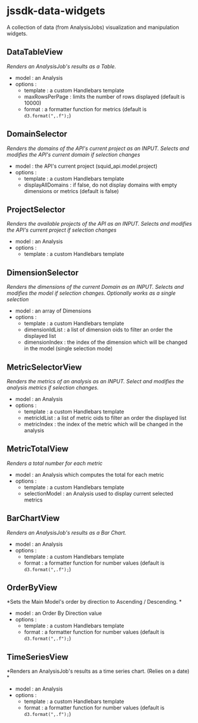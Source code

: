 jssdk-data-widgets
==================

A collection of data (from AnalysisJobs) visualization and manipulation widgets.

## DataTableView
*Renders an AnalysisJob's results as a Table.*
* model : an Analysis
* options :
  * template : a custom Handlebars template
  * maxRowsPerPage : limits the number of rows displayed (default is 10000)
  * format : a formatter function for metrics (default is `d3.format(",.f");`)

## DomainSelector
*Renders the domains of the API's current project as an INPUT.  Selects and modifies the API's current domain if selection changes*
* model : the API's current project (squid_api.model.project)
* options :
  * template : a custom Handlebars template
  * displayAllDomains : if false, do not display domains with empty dimensions or metrics (default is false)

## ProjectSelector
*Renders the available projects of the API as an INPUT.  Selects and modifies the API's current project if selection changes*
* model : an Analysis
* options :
  * template : a custom Handlebars template

## DimensionSelector
*Renders the dimensions of the current Domain as an INPUT.  Selects and modifies the model if selection changes.  Optionally works as a single selection*
* model : an array of Dimensions
* options :
  * template : a custom Handlebars template
  * dimensionIdList : a list of dimension oids to filter an order the displayed list
  * dimensionIndex : the index of the dimension which will be changed in the model (single selection mode)
  
## MetricSelectorView
*Renders the metrics of an analysis as an INPUT.  Select and modifies the analysis metrics if selection changes.*
* model : an Analysis
* options :
  * template : a custom Handlebars template
  * metricIdList : a list of metric oids to filter an order the displayed list
  * metricIndex : the index of the metric which will be changed in the analysis
  
## MetricTotalView
*Renders a total number for each metric*
* model : an Analysis which computes the total for each metric
* options :
  * template : a custom Handlebars template
  * selectionModel : an Analysis used to display current selected metrics

## BarChartView
*Renders an AnalysisJob's results as a Bar Chart.*
* model : an Analysis
* options :
  * template : a custom Handlebars template
  * format : a formatter function for number values (default is `d3.format(",.f");`)

## OrderByView
*Sets the Main Model's order by direction to Ascending / Descending. *
* model : an Order By Direction value
* options :
  * template : a custom Handlebars template
  * format : a formatter function for number values (default is `d3.format(",.f");`)

## TimeSeriesView
*Renders an AnalysisJob's results as a time series chart. (Relies on a date) *
* model : an Analysis
* options :
  * template : a custom Handlebars template
  * format : a formatter function for number values (default is `d3.format(",.f");`)



